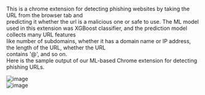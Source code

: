 This is a chrome extension for detecting phishing websites by taking the URL from the browser tab and <br/>predicting it whether the url is a malicious one or safe to use.
The ML model used in this extension was XGBoost classifier, and the prediction model collects many URL features <br/>
like number of subdomains, whether it has a domain name or IP address, the length of the URL, whether the URL <br/>
contains '@', and so on.
<br/>
Here is the sample output of our ML-based Chrome extension for detecting phishing URLs.

![image](https://github.com/user-attachments/assets/e269465d-77ef-4e01-a60f-fac5ecccb821)
<br/>
![image](https://github.com/user-attachments/assets/a7f587e0-afe3-4074-97de-d75820a5283c)

